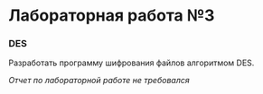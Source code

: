 # Лабораторная работа №3
### DES

Разработать программу шифрования файлов алгоритмом DES.

*Отчет по лабораторной работе не требовался*
